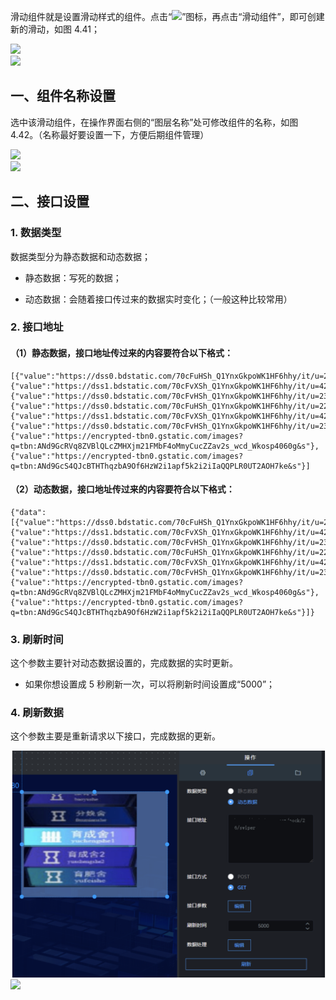 滑动组件就是设置滑动样式的组件。点击“![](https://img.kancloud.cn/e4/c1/e4c19480b992403fd3f915b50779c1f7_28x27.png)”图标，再点击“滑动组件”，即可创建新的滑动，如图 4.41；

![](https://img.kancloud.cn/9a/f6/9af60cc2f287161a643d1f0c8027a3b6_717x355.png)  
![](https://img.kancloud.cn/ef/e6/efe6ee2f0a5761af04f01c9026c61818_803x35.png)

## **一、组件名称设置**

选中该滑动组件，在操作界面右侧的“图层名称”处可修改组件的名称，如图 4.42。（名称最好要设置一下，方便后期组件管理）

![](https://img.kancloud.cn/95/2b/952b95fa8044fd41ff79dad6af378857_932x624.png)  
![](https://img.kancloud.cn/00/a3/00a34e18042532c88c10a828fd28cb16_801x50.png)

## **二、接口设置**

### 1\. 数据类型

数据类型分为静态数据和动态数据；

- 静态数据：写死的数据；

- 动态数据：会随着接口传过来的数据实时变化；（一般这种比较常用）

### 2\. 接口地址

#### （1）静态数据，接口地址传过来的内容要符合以下格式：

```
[{"value":"https://dss0.bdstatic.com/70cFuHSh_Q1YnxGkpoWK1HF6hhy/it/u=2229864841,4232235061&fm=26&gp=0.jpg"},{"value":"https://dss1.bdstatic.com/70cFvXSh_Q1YnxGkpoWK1HF6hhy/it/u=4238142487,3274484296&fm=26&gp=0.jpg"},{"value":"https://dss0.bdstatic.com/70cFvHSh_Q1YnxGkpoWK1HF6hhy/it/u=2394972844,3024358326&fm=26&gp=0.jpg"},{"value":"https://dss0.bdstatic.com/70cFuHSh_Q1YnxGkpoWK1HF6hhy/it/u=2229864841,4232235061&fm=26&gp=0.jpg"},{"value":"https://dss1.bdstatic.com/70cFvXSh_Q1YnxGkpoWK1HF6hhy/it/u=4238142487,3274484296&fm=26&gp=0.jpg"},{"value":"https://dss0.bdstatic.com/70cFvHSh_Q1YnxGkpoWK1HF6hhy/it/u=2394972844,3024358326&fm=26&gp=0.jpg"},{"value":"https://encrypted-tbn0.gstatic.com/images?q=tbn:ANd9GcRVq8ZVBlQLcZMHXjm21FMbF4oMmyCucZZav2s_wcd_Wkosp4060g&s"},{"value":"https://encrypted-tbn0.gstatic.com/images?q=tbn:ANd9GcS4QJcBTHThqzbA9Of6HzW2i1apf5k2i2iIaQQPLR0UT2AOH7ke&s"}]

```

#### （2）动态数据，接口地址传过来的内容要符合以下格式：

```
{"data":[{"value":"https://dss0.bdstatic.com/70cFuHSh_Q1YnxGkpoWK1HF6hhy/it/u=2229864841,4232235061&fm=26&gp=0.jpg"},{"value":"https://dss1.bdstatic.com/70cFvXSh_Q1YnxGkpoWK1HF6hhy/it/u=4238142487,3274484296&fm=26&gp=0.jpg"},{"value":"https://dss0.bdstatic.com/70cFvHSh_Q1YnxGkpoWK1HF6hhy/it/u=2394972844,3024358326&fm=26&gp=0.jpg"},{"value":"https://dss0.bdstatic.com/70cFuHSh_Q1YnxGkpoWK1HF6hhy/it/u=2229864841,4232235061&fm=26&gp=0.jpg"},{"value":"https://dss1.bdstatic.com/70cFvXSh_Q1YnxGkpoWK1HF6hhy/it/u=4238142487,3274484296&fm=26&gp=0.jpg"},{"value":"https://dss0.bdstatic.com/70cFvHSh_Q1YnxGkpoWK1HF6hhy/it/u=2394972844,3024358326&fm=26&gp=0.jpg"},{"value":"https://encrypted-tbn0.gstatic.com/images?q=tbn:ANd9GcRVq8ZVBlQLcZMHXjm21FMbF4oMmyCucZZav2s_wcd_Wkosp4060g&s"},{"value":"https://encrypted-tbn0.gstatic.com/images?q=tbn:ANd9GcS4QJcBTHThqzbA9Of6HzW2i1apf5k2i2iIaQQPLR0UT2AOH7ke&s"}]}

```

### 3\. 刷新时间

这个参数主要针对动态数据设置的，完成数据的实时更新。

- 如果你想设置成 5 秒刷新一次，可以将刷新时间设置成“5000”；

### 4\. 刷新数据

这个参数主要是重新请求以下接口，完成数据的更新。

![](images/screenshot_1622422875841.png)
![](https://img.kancloud.cn/c0/ef/c0ef2f72dc69f35ffcd75fe152b92d60_806x37.png)
